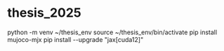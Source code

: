 # thesis_2025

python -m venv ~/thesis_env
source ~/thesis_env/bin/activate
pip install mujoco-mjx
pip install --upgrade "jax[cuda12]"